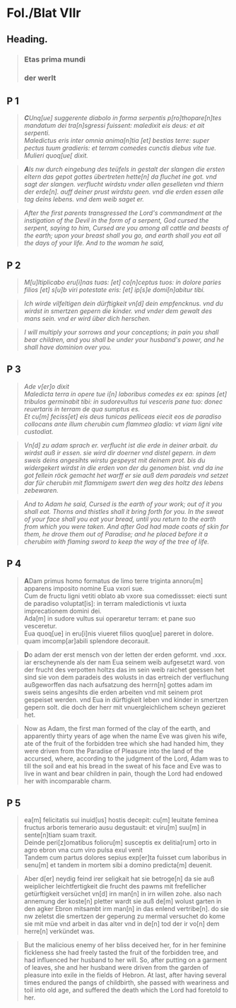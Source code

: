 # Fol./Blat VIIr

## Heading.

>### Etas prima mundi
>### der werlt

## P 1

>***C**Unq[ue] suggerente diabolo in forma serpentis p[ro]thopare[n]tes mandatum dei tra[n]sgressi fuissent: maledixit eis deus: et ait serpenti.  
Maledictus eris inter omnia anima[n]tia [et] bestias terre: super pectus tuum gradieris: et terram comedes cunctis diebus vite tue.  
Mulieri quoq[ue[ dixit.*

>***A**ls nw durch eingebung des teüfels in gestalt der slangen die ersten eltern das gepot gottes übertreten hette[n] da fluchet ine got. vnd sagt der slangen. verflucht wirdstu vnder allen geselleten vnd thiern der erde[n]. auff deiner prust wirdstu geen. vnd die erden essen alle tag deins lebens. vnd dem weib saget er.*

>*After the first parents transgressed the Lord's commandment at the instigation of the Devil in the form of a serpent, God cursed the serpent, saying to him, Cursed are you among all cattle and beasts of the earth; upon your breast shall you go, and earth shall you eat all the days of your life. And to the woman he said,*

## P 2

>*M[u]ltiplicabo eru[i]nas tuas: [et] co[n]ceptus tuos: in dolore paries filios [et] s[u]b viri potestate eris: [et] ip[s]e domi[n]abitur tibi.*

>*Ich wirde vilfeltigen dein dürftigkeit vn[d] dein empfencknus. vnd du wirdst in smertzen gepern die kinder. vnd vnder dem gewalt des mans sein. vnd er wird über dich herschen.* 

>*I will multiply your sorrows and your conceptions; in pain you shall bear children, and you shall be under your husband's power, and he shall have dominion over you.* 

## P 3

>*Ade v[er]o dixit  
Maledicta terra in opere tue i[n] laboribus comedes ex ea: spinas [et] tribulos germinabit tibi: in sudorevultus tui vesceris pane tuo: donec reuertaris in terram de qua sumptus es.  
Et cu[m] feciss[et] eis deus tunicas pelliceas eiecit eos de paradiso collocans ante illum cherubin cum flammeo gladio: vt viam ligni vite custodiat.*

>*Vn[d] zu adam sprach er. verflucht ist die erde in deiner arbait. du wirdst auß ir essen. sie wird dir doerner vnd distel gepern. in dem sweis deins angesihts wirstu gespeyst mit deinem prot. bis du widergekert wirdst in die erden von der du genomen bist. vnd da ine got fellein röck gemacht het warff er sie auß dem paradeis vnd setzet dar für cherubin mit flammigem swert den weg des holtz des lebens zebewaren.*

>*And to Adam he said, Cursed is the earth of your work; out of it you shall eat. Thorns and thistles shall it bring forth for you. In the sweat of your face shall you eat your bread, until you return to the earth from which you were taken. And after God had made coats of skin for them, he drove them out of Paradise; and he placed before it a cherubim with flaming sword to keep the way of the tree of life.*

## P 4

>**A**Dam primus homo formatus de limo terre triginta annoru[m] apparens imposito nomine Eua vxori sue.  
Cum de fructu ligni vetiti oblato ab vxore sua comedissset: eiecti sunt de paradiso voluptat[is]: in terram maledictionis vt iuxta imprecationem domini dei.  
Ada[m] in sudore vultus sui operaretur terram: et pane suo vesceretur.  
Eua quoq[ue] in eru[i]nis viueret filios quoq[ue] pareret in dolore. quam imcomp[ar]abili splendore decorauit. 

>**D**o adam der erst mensch von der letten der erden geformt. vnd .xxx. iar erscheynende als der nam Eua seinem weib aufgesetzt ward. von der frucht des verpotten holtzs das im sein weib raichet geessen het sind sie von dem paradeis des wolusts in das ertreich der verfluchung außgeworffen das nach aufsatzung des herrn[n] gottes adam im sweis seins angesihts die erden arbeiten vnd mit seinem prot gespeiset werden. vnd Eua in dürftigkeit leben vnd kinder in smertzen gepern solt. die doch der herr mit vnuergleichlichem scheyn gezieret het. 

>Now as Adam, the first man formed of the clay of the earth, and apparently thirty years of age when the name Eve was given his wife, ate of the fruit of the forbidden tree which she had handed him, they were driven from the Paradise of Pleasure into the land of the accursed, where, according to the judgment of the Lord, Adam was to till the soil and eat his bread in the sweat of his face and Eve was to live in want and bear children in pain, though the Lord had endowed her with incomparable charm. 

## P 5

>ea[m] felicitatis sui inuid[us] hostis decepit: cu[m] leuitate feminea fructus arboris temerario ausu degustauit: et viru[m] suu[m] in sente[n]tiam suam traxit.  
Deinde peri[z]omatibus folioru[m] susceptis ex delitia[rum] orto in agro ebron vna cum viro pulsa exul venit  
Tandem cum partus dolores sepius exp[er]ta fuisset cum laboribus in senu[m] et tandem in mortem sibi a domino predicta[m] deuenit.

>Aber d[er] neydig feind irer seligkait hat sie betroge[n] da sie auß weiplicher leichtfertigkeit die frucht des pawms mit frefellicher getürftigkeit versüchet vn[d] irn man[n] in irn willen zohe. also nach annemung der koste[n] pletter wardt sie auß de[m] wolust garten in den agker Ebron mitsambt irm man[n] in das enlend vertribe[n]. do sie nw zeletst die smertzen der geperung zu mermal versuchet do kome sie mit müe vnd arbeit in das alter vnd in de[n] tod der ir vo[n] dem herre[n] verkündet was.

>But the malicious enemy of her bliss deceived her, for in her feminine fickleness she had freely tasted the fruit of the forbidden tree, and had influenced her husband to her will. So, after putting on a garment of leaves, she and her husband were driven from the garden of pleasure into exile in the fields of Hebron. At last, after having several times endured the pangs of childbirth, she passed with weariness and toil into old age, and suffered the death which the Lord had foretold to her.
